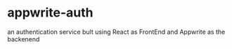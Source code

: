 # appwrite-auth
an authentication service bult using React as FrontEnd and Appwrite as the backenend
